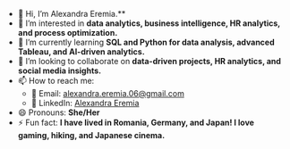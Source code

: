 - 👋 Hi, I’m Alexandra Eremia.** 
- 👀 I’m interested in **data analytics, business intelligence, HR analytics, and process optimization.**  
- 🌱 I’m currently learning **SQL and Python for data analysis, advanced Tableau, and AI-driven analytics.**  
- 💞️ I’m looking to collaborate on **data-driven projects, HR analytics, and social media insights.**  
- 📫 How to reach me:  
  - 📩 Email: alexandra.eremia.06@gmail.com  
  - 🔗 LinkedIn: [Alexandra Eremia](https://www.linkedin.com/in/alexandra-eremia-53882953/)  
- 😄 Pronouns: **She/Her**  
- ⚡ Fun fact: **I have lived in Romania, Germany, and Japan! I love gaming, hiking, and Japanese cinema.**  

<!---
alexandraeremia06/alexandraeremia06 is a ✨ special ✨ repository because its `README.md` (this file) appears on your GitHub profile.
You can click the Preview link to take a look at your changes.
--->
